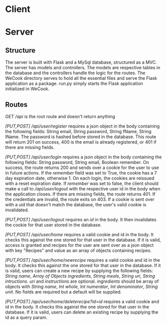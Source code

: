 # Client

# Server

## Structure

The server is built with Flask and a MySql database, structured as a MVC. The server has models and controllers. The models are respective tables in the database and the controllers handle the logic for the routes. The WeCook directory serves to hold all the essential files and serve the Flask application as a package. run.py simply starts the Flask application initialized in WeCook.

## Routes

_GET /api_ is the root route and doesn't return anything

_\[PUT,POST\] /api/user/register_ requires a json object in the body containing the following fields: String email, String password, String fName, String lName. The password is hashed before stored in the database. This route will return 201 on success, 400 is the email is already registered, or 401 if there are missing fields.

_\[PUT,POST\] /api/user/login_ requires a json object in the body containing the following fields: String password, String email, Boolean remember. On success, the route returns 200 and sends over a cookie for the user to use in future actions. If the _remember_ field was set to True, the cookie has a 7 day expiration date, otherwise 1. On each login, the cookies are reissued with a reset expiration date. If _remember_ was set to false, the client should make a call to _/api/user/logout_ with the respective user id in the body when the application closes. If there are missing fields, the route returns 401. If the credentials are invalid, the route exits on 403. If a cookie is sent over with a uid that doesn't match the database, the user's valid cookie is invalidated.

_\[PUT,POST\] /api/user/logout_ requires an _id_ in the body. It then invalidates the cookie for that user stored in the database.

_\[PUT,POST\] /api/user/home_ requires a valid cookie and id in the body. It checks this against the one stored for that user in the database. If it is valid, access is granted and recipes for the user are sent over as a json object with key "Recipes" and value as an array of objects containing recipes.

_\[PUT,POST\] /api/user/home/newrecipe_ requires a valid cookie and id in the body. It checks this against the one stored for that user in the database. If it is valid, users can create a new recipe by supplying the following fields: _String name_, _Array of Objects ingredients_, _String meals_, _String uri_, _String intructions_. _uri_ and _instructions_ are optional. _ingredients_ should be array of objects with _String name_, _Int whole_, _Int numerator_, _Int denominator_, _String unit_. No fields are required but a default will be supplied.

_\[PUT,POST\] /api/user/home/deleterecipe?id=id_ requires a valid cookie and id in the body. It checks this against the one stored for that user in the database. If it is valid, users can delete an existing recipe by supplying the id as a query param.

